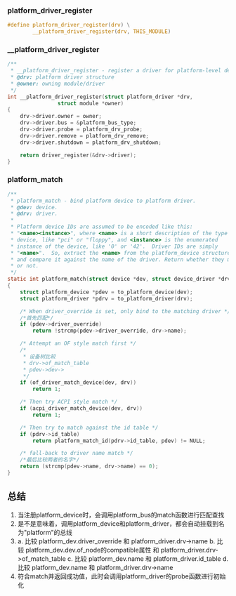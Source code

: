 ### platform_driver_register

```C
#define platform_driver_register(drv) \
        __platform_driver_register(drv, THIS_MODULE)
```

### __platform_driver_register

```C
/**
 * __platform_driver_register - register a driver for platform-level devices
 * @drv: platform driver structure
 * @owner: owning module/driver
 */
int __platform_driver_register(struct platform_driver *drv,
				struct module *owner)
{
	drv->driver.owner = owner;
	drv->driver.bus = &platform_bus_type;
	drv->driver.probe = platform_drv_probe;
	drv->driver.remove = platform_drv_remove;
	drv->driver.shutdown = platform_drv_shutdown;

	return driver_register(&drv->driver);
}
```

### platform_match

```C
/**
 * platform_match - bind platform device to platform driver.
 * @dev: device.
 * @drv: driver.
 *
 * Platform device IDs are assumed to be encoded like this:
 * "<name><instance>", where <name> is a short description of the type of
 * device, like "pci" or "floppy", and <instance> is the enumerated
 * instance of the device, like '0' or '42'.  Driver IDs are simply
 * "<name>".  So, extract the <name> from the platform_device structure,
 * and compare it against the name of the driver. Return whether they match
 * or not.
 */
static int platform_match(struct device *dev, struct device_driver *drv)
{
	struct platform_device *pdev = to_platform_device(dev);
	struct platform_driver *pdrv = to_platform_driver(drv);

	/* When driver_override is set, only bind to the matching driver */
    /*首先匹配*/
	if (pdev->driver_override)
		return !strcmp(pdev->driver_override, drv->name);

	/* Attempt an OF style match first */
    /*
     * 设备树比较
     * drv->of_match_table
     * pdev->dev->
     */
	if (of_driver_match_device(dev, drv))
		return 1;

	/* Then try ACPI style match */
	if (acpi_driver_match_device(dev, drv))
		return 1;

	/* Then try to match against the id table */
	if (pdrv->id_table)
		return platform_match_id(pdrv->id_table, pdev) != NULL;

	/* fall-back to driver name match */
    /*最后比较两者的名字*/
	return (strcmp(pdev->name, drv->name) == 0);
}
```





## 总结

1. 当注册platform_device时，会调用platform_bus的match函数进行匹配查找
2. 是不是意味着，调用platform_device和platform_driver，都会自动挂载到名为"platform"的总线
3. a. 比较 platform_dev.driver_override 和 platform_driver.drv->name
   b. 比较 platform_dev.dev.of_node的compatible属性 和 platform_driver.drv->of_match_table
   c. 比较 platform_dev.name 和 platform_driver.id_table
   d. 比较 platform_dev.name 和 platform_driver.drv->name
4. 符合match并返回成功值，此时会调用platform_driver的probe函数进行初始化

